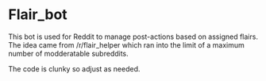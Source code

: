 # Flair_bot

This bot is used for Reddit to manage post-actions based on assigned flairs. The idea came from /r/flair_helper which ran into the limit of a maximum number of modderatable subreddits.

The code is clunky so adjust as needed. 
